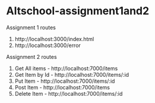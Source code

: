 # Altschool-assignment1and2

Assignment 1 routes
1. http://localhost:3000/index.html
2. http://localhost:3000/error

Assignment 2 routes
1. Get All items - http://localhost:7000/items
2. Get Item by Id - http://localhost:7000/items/:id
3. Put Item - http://localhost:7000/items/:id
4. Post Item - http://localhost:7000/items
5. Delete Item - http://localhost:7000/items/:id
